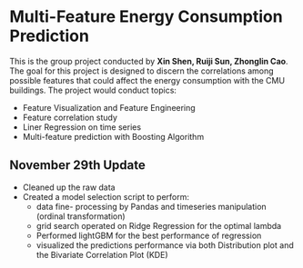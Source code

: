 # Multi-Feature Energy Consumption Prediction 
This is the group project conducted by **Xin Shen, Ruiji Sun, Zhonglin Cao**. The goal for this project is designed to discern the correlations among possible features that could affect the energy consumption with the CMU buildings. The project would conduct topics:
- Feature Visualization and Feature Engineering 
- Feature correlation study
- Liner Regression on time series
- Multi-feature prediction with Boosting Algorithm

## November 29th Update
- Cleaned up the raw data
- Created a model selection script to perform:
	- data fine- processing by Pandas and timeseries manipulation (ordinal transformation)
	- grid search operated on Ridge Regression for the optimal lambda
	- Performed lightGBM for the best performance of regression
	- visualized the predictions performance via both Distribution plot and the Bivariate Correlation Plot (KDE)